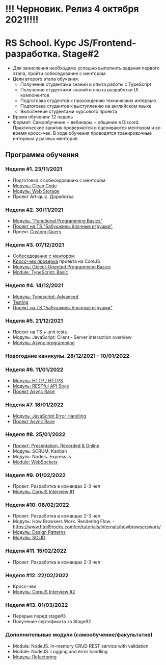 # !!! Черновик. Релиз 4 октября 2021!!!!
# RS School. Курс JS/Frontend-разработка. Stage#2
- Для зачисления необходимо успешно выполнить задания первого этапа, пройти собеседование с ментором
- Цели второго этапа обучения:
    - Получение студентами знаний и опыта работы с TypeScript
    - Получение студентами знаний и опыта разработки UI компонентов
    - Подготовка студентов к прохождению технических интервью
    - Подтоговка студентов к выступлению на английском языке
    - Выполнение студентами курсового проекта
- Время обучения: 12 недель
- Формат: Cамообучение + вебинары + общение в Discord. Практические занятия проверяются и оцениваются ментором и во время кросс-чек. В ходе обучения проводятся тренировочные интервью у разных менторов.

## Программа обучения
### Неделя #1. 23/11/2021
- Подготовка к собеседованию с ментором
- [Модуль: Clean Code](modules/clean-code/)
- [Модуль: Web Storage](modules/web-storage/)
- Проект Art-quiz. Доработка

### Неделя #2. 30/11/2021
- [Модуль: "Functional Programming Basics"](modules/fp-basics/)
- [Проект на TS "Бабушкины ёлочные игрушки"](https://github.com/rolling-scopes-school/tasks/blob/master/tasks/christmas-task.md)
- Проект [Custom jQuery](https://github.com/rolling-scopes-school/dimablr-JSFE2021Q1/tree/RS-School/custom-jquery)

### Неделя #3. 07/12/2021
- [Собеседование с ментором](modules/technical-screening.md)
- [Кросс-чек проверка](https://docs.rs.school/#/cross-check-flow) проекта на СoreJS
- [Модуль: Object-Oriented Programming Basics](modules/oop-basics/)
- [Module: TypeScript: Basic](modules/typescript-basic/)

### Неделя #4. 14/12/2021
- [Модуль: Typescript: Advanced](modules/typescript-advanced/)
- [Testing](modules/testing/)
- [Проект на TS "Бабушкины ёлочные игрушки"](https://github.com/rolling-scopes-school/tasks/blob/master/tasks/christmas-task.md)

### Неделя #5. 21/12/2021
- Проект на TS + unit tests.  
- Модуль: JavaScript: Client - Server interaction overview
- [Модуль: Async programming](modules/async/)

### Новогодние каникулы. 28/12/2021 - 10/01/2022

### Неделя #6. 11/01/2022 
- [Модуль: HTTP / HTTPS](modules/http/)
- [Модуль: RESTful API Style](modules/restful-api/)
- [Проект Async Race](https://github.com/rolling-scopes-school/tasks/blob/master/tasks/async-race.md)

### Неделя #7. 18/01/2022 
- [Модуль: JavaScript Error Handling](modules/error-handling/)
- [Проект Async Race](https://github.com/rolling-scopes-school/tasks/blob/master/tasks/async-race.md)

### Неделя #8. 25/01/2022
- [Проект: Presentation. Recorded & Online](modules/presentation)
- Модуль: SCRUM, Kanban
- Модуль: Nodejs. Express.js
- [Module: WebSockets](modules/websockets/)

### Неделя #9. 01/02/2022
- Проект. Разработка в командах 2-3 чел 
- [Модуль: CoreJS Interview #1](https://github.com/rolling-scopes-school/tasks/blob/master/tasks/interview-corejs.md)

### Неделя #10. 08/02/2022
- Проект. Разработка в командах 2-3 чел 
- Модуль: How Browsers Work. Rendering Flow.
      - https://www.html5rocks.com/en/tutorials/internals/howbrowserswork/
- [Модуль: Design Patterns](modules/design-patterns/)
- [Модуль: SOLID](modules/solid/)

### Неделя #11. 15/02/2022
- Проект. Разработка в командах 2-3 чел 

### Неделя #12. 22/02/2022
- Кросс-чек 
- [Модуль: CoreJS Interview #2](https://github.com/rolling-scopes-school/tasks/blob/master/tasks/interview-corejs.md)

### Неделя #13. 01/03/2022 
- Перерыв перед stage#3
- Получение сертификата за Stage#2

### Дополнительные модули (самообучение/факультатив)
- Module: NodeJS. In-memory CRUD REST service with validation
- Module: NodeJS. Logging and error handling
- [Модуль: Refactoring](modules/refactoring/)


      





